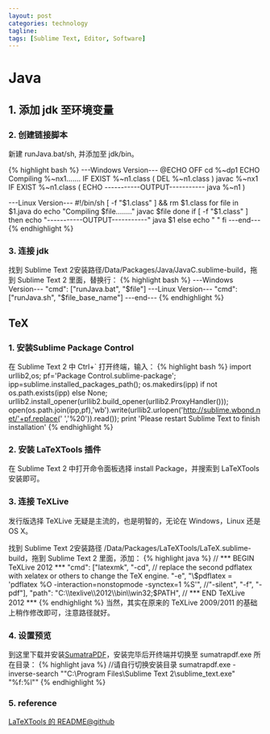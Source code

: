 ```yaml
---
layout: post
categories: technology
tagline: 
tags: [Sublime Text, Editor, Software]
---
```


# Java
## 1. 添加 jdk 至环境变量
### 2. 创建链接脚本

新建 runJava.bat/sh, 并添加至 jdk/bin。

{% highlight bash %}
---Windows Version---
@ECHO OFF
cd %~dp1
ECHO Compiling %~nx1.......
IF EXIST %~n1.class (
DEL %~n1.class
)
javac %~nx1
IF EXIST %~n1.class (
ECHO -----------OUTPUT-----------
java %~n1
)

---Linux Version---
#!/bin/sh
[ -f "$1.class" ] && rm $1.class
for file in $1.java
do
echo "Compiling $file........"
javac $file
done
if [ -f "$1.class" ]
then
echo "-----------OUTPUT-----------"
java $1
else
echo " "
fi
---end---
{% endhighlight %}

### 3. 连接 jdk

找到 Sublime Text 2安装路径/Data/Packages/Java/JavaC.sublime-build，拖到 Sublime Text 2 里面，替换行：
{% highlight bash %}
---Windows Version---
"cmd": ["runJava.bat", "$file"]
---Linux Version---
"cmd": ["runJava.sh", "$file_base_name"]
---end---
{% endhighlight %}

## TeX
### 1. 安装Sublime Package Control
在 Sublime Text 2 中 Ctrl+\` 打开终端，输入：
{% highlight bash %}
import urllib2,os; pf='Package Control.sublime-package'; ipp=sublime.installed_packages_path(); os.makedirs(ipp) if not os.path.exists(ipp) else None; urllib2.install_opener(urllib2.build_opener(urllib2.ProxyHandler())); open(os.path.join(ipp,pf),'wb').write(urllib2.urlopen('http://sublime.wbond.net/'+pf.replace(' ','%20')).read()); print 'Please restart Sublime Text to finish installation'
{% endhighlight %}
### 2. 安装 LaTeXTools 插件

在 Sublime Text 2 中打开命令面板选择 install Package，并搜索到 LaTeXTools 安装即可。
### 3. 连接 TeXLive

发行版选择 TeXLive 无疑是主流的，也是明智的，无论在 Windows，Linux 还是 OS X。

找到 Sublime Text 2安装路径 /Data/Packages/LaTeXTools/LaTeX.sublime-build，拖到 Sublime Text 2 里面，添加：
{% highlight java %}
// *** BEGIN TeXLive 2012 ***
 "cmd": ["latexmk", "-cd",
 	// replace the second pdflatex with xelatex or others to change the TeX engine.
 	"-e", "\\$pdflatex = 'pdflatex %O -interaction=nonstopmode -synctex=1 %S'",
	//"-silent",
 	"-f", "-pdf"],
 "path": "C:\\texlive\\2012\\bin\\win32;$PATH",
// *** END TeXLive 2012 ***
{% endhighlight %}
当然，其实在原来的 TeXLive 2009/2011 的基础上稍作修改即可，注意路径就好。
### 4. 设置预览

到这里下载并安装[SumatraPDF](http://blog.kowalczyk.info/software/sumatrapdf/download-free-pdf-viewer.html)，安装完毕后开终端并切换至 sumatrapdf.exe 所在目录：
{% highlight java %}
//请自行切换安装目录
sumatrapdf.exe -inverse-search "\"C:\Program Files\Sublime Text 2\sublime_text.exe\" \"%f:%l\""
{% endhighlight %}
### 5. reference

[LaTeXTools 的 README@github](https://github.com/SublimeText/LaTeXTools)